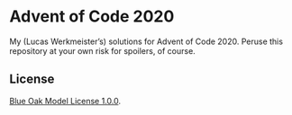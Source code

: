 # Advent of Code 2020

My (Lucas Werkmeister’s) solutions for Advent of Code 2020.
Peruse this repository at your own risk for spoilers, of course.

## License

[Blue Oak Model License 1.0.0](https://blueoakcouncil.org/license/1.0.0).
